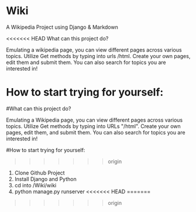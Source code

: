 # Wiki
A Wikipedia Project using Django &amp; Markdown

<<<<<<< HEAD
What can this project do?

Emulating a wikipedia page, you can view different pages across various topics. Utilize Get methods by typing into urls /html. Create your own pages, edit them and submit them. You can also search for topics you are interested in!

How to start trying for yourself:
=======
#What can this project do?

Emulating a Wikipedia page, you can view different pages across various topics. Utilize Get methods by typing into URLs "/html". Create your own pages, edit them, and submit them. You can also search for topics you are interested in!

#How to start trying for yourself:
>>>>>>> origin
1. Clone Github Project
2. Install Django and Python
3. cd into /Wiki/wiki
4. python manage.py runserver
<<<<<<< HEAD
=======

>>>>>>> origin
